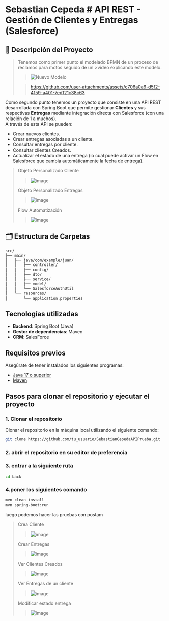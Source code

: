 # Sebastian Cepeda # API REST - Gestión de Clientes y Entregas (Salesforce)

## 📌 Descripción del Proyecto
>Tenemos como primer punto el modelado BPMN de un proceso de reclamos para motos seguido de un >video explicando este modelo.
>
>>![Nuevo Modelo](https://github.com/user-attachments/assets/1c1e80b0-12fa-41d1-a6c5-290a54fe224a)
>>
>
>
>>https://github.com/user-attachments/assets/c706a0a6-d5f2-4159-a401-7ed121c38c63
>>

Como segundo punto tenemos un  proyecto  que consiste en una API REST desarrollada con Spring Boot que permite gestionar **Clientes** y sus respectivas **Entregas** mediante integración directa con Salesforce (con una relación de 1 a muchos).  
A través de esta API se pueden:
- Crear nuevos clientes.
- Crear entregas asociadas a un cliente.
- Consultar entregas por cliente.
- Consultar clientes Creados.
- Actualizar el estado de una entrega (lo cual puede activar un Flow en Salesforce que cambia automáticamente la fecha de entrega).

>Objeto Personalizado Cliente
>>![image](https://github.com/user-attachments/assets/4d6ee2bc-1bcd-4d88-828f-7ebba9b267ab)
>
>Objeto Personalizado Entregas
>>![image](https://github.com/user-attachments/assets/863dfe84-486a-4910-9691-a691bd88d2a9)
>
>Flow Automatización
>>![image](https://github.com/user-attachments/assets/598a8f2e-327f-4560-9f7e-b677d62d6451)
>

## 🗂️ Estructura de Carpetas

```bash
src/
├── main/
│   ├── java/com/example/juan/
│   │   ├── controller/
│   │   ├── config/
│   │   ├── dto/
│   │   ├── service/
│   │   ├── model/
│   │   └── SalesforceAuthUtil 
│   └── resources/
│       └── application.properties
```
## Tecnologías utilizadas

- **Backend**: Spring Boot (Java)
- **Gestor de dependencias**: Maven
- **CRM**: SalesForce
## Requisitos previos
Asegúrate de tener instalados los siguientes programas:

- [Java 17 o superior](https://www.oracle.com/co/java/technologies/downloads/)
- [Maven](https://maven.apache.org/)
## Pasos para clonar el repositorio y ejecutar el proyecto

### 1. Clonar el repositorio

Clonar el repositorio en la máquina local utilizando el siguiente comando:

```bash
git clone https://github.com/tu_usuario/SebastianCepedaAPIPrueba.git
```
### 2. abrir el repositorio en su editor de preferencia

### 3. entrar a la siguiente ruta 
```bash
cd back
```
### 4.poner los siguientes comando 
```bash
mvn clean install
mvn spring-boot:run
```
luego podemos hacer las pruebas con postam
> Crea Cliente
>>![image](https://github.com/user-attachments/assets/7bdedbbc-1647-484e-87f0-64df7d5ad5d4)
>
> Crear Entregas
>> ![image](https://github.com/user-attachments/assets/7588cdd3-67b0-407b-96f1-957a8a62f2e0)
>
> Ver Clientes Creados
>> ![image](https://github.com/user-attachments/assets/d2909ee6-4353-4fe4-ba66-0d4b5230df38)
>
> Ver Entregas de un cliente
>>![image](https://github.com/user-attachments/assets/b678204d-fefc-487e-9911-c4392aa6ced7)
>
> Modificar estado entrega
>> ![image](https://github.com/user-attachments/assets/2571f92d-293e-4c1f-b2ab-98a7ff1dfb34)
>

>




